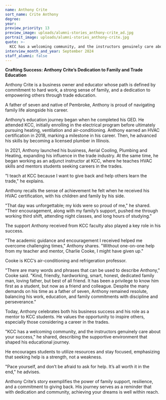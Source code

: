 ```yaml
---
name: Anthony Crite
sort_name: Crite Anthony
degree:
year:
preview_priority: 13
preview_image: uploads/alumni-stories_anthony-crite_ad.jpg
portrait_image: uploads/alumni-stories_anthony-crite.jpg
quote: >-
  KCC has a welcoming community, and the instructors genuinely care about your&nbsp;success.
interview_month_and_year: September 2024
staff_alumni: false
---
```

**Crafting Success: Anthony Crite’s Dedication to Family and Trade Education**

Anthony Crite is a business owner and educator whose path is defined by commitment to hard work, a strong sense of family, and a dedication to empowering others through trade education. 

A father of seven and native of Pembroke, Anthony is proud of navigating family life alongside his career.

Anthony’s education journey began when he completed his GED. He attended KCC, initially enrolling in the electrical program before ultimately pursuing heating, ventilation and air-conditioning. Anthony earned an HVAC certification in 2018, marking a milestone in his career. Then, he advanced his skills by becoming a licensed plumber in Illinois.

In 2021, Anthony launched his business, Aerial Cooling, Plumbing and Heating, expanding his influence in the trade industry. At the same time, he began working as an adjunct instructor at KCC, where he teaches HVAC skills and mentors students seeking careers in the trades.

"I teach at KCC because I want to give back and help others learn the trade," he explains.

Anthony recalls the sense of achievement he felt when he received his HVAC certification, with his children and family by his side.

"That day was unforgettable; my kids were so proud of me," he shared. "Their encouragement, along with my family’s support, pushed me through working third shift, attending night classes, and long hours of studying."

The support Anthony received from KCC faculty also played a key role in his success.

"The academic guidance and encouragement I received helped me overcome challenging times," Anthony shares. "Without one-on-one help from my teacher and mentor, Charlie Cooke, I might have given up."

Cooke is KCC’s air-conditioning and refrigeration professor.

"There are many words and phrases that can be used to describe Anthony," Cooke said. "Kind, friendly, hardworking, smart, honest, dedicated family man, loving father, but best of all friend. It has been a privilege to know him first as a student, but now as a friend and colleague. Despite the many demands on his time as a father of seven, Anthony remained resolute, balancing his work, education, and family commitments with discipline and perseverance."

Today, Anthony celebrates both his business success and his role as a mentor to KCC students. He values the opportunity to inspire others, especially those considering a career in the trades.

"KCC has a welcoming community, and the instructors genuinely care about your success," he shared, describing the supportive environment that shaped his educational journey.

He encourages students to utilize resources and stay focused, emphasizing that seeking help is a strength, not a weakness.

"Pace yourself, and don’t be afraid to ask for help. It’s all worth it in the end," he advises.

Anthony Crite’s story exemplifies the power of family support, resilience, and a commitment to giving back. His journey serves as a reminder that with dedication and community, achieving your dreams is well within reach.
